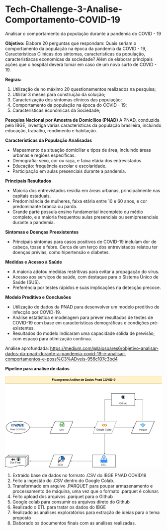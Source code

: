 # Tech-Challenge-3-Analise-Comportamento-COVID-19
Analisar o comportamento da população durante a pandemia do COVID - 19

**Objetivo:**  Elabore 20 perguntas que respondam: Quais seriam o comportamento da população na época da pandemia da COVID - 19, Caracteristicas Clinicas dos sintomas, caracteristicas da população, caracteristiacas economicas da sociedade? Além de elaborar principais ações que o hospital deverá tomar em caso de um novo surto de COVID - 19.

**Regras:**

1) Utilização de no máximo 20 questionamentos realizados na pesquisa;
2) Utilizar 3 meses para construção da solução;
3) Caracterização dos sintomas clínicos das população;
4) Comportamento da população na época do COVID - 19;
5) Características econômicas da Sociedade;

**Pesquisa Nacional por Amostra de Domicílios (PNAD)**
A PNAD, conduzida pelo IBGE, investiga várias características da população brasileira, incluindo educação, trabalho, rendimento e habitação.

**Características da População Analisadas**
  - Mapeamento da situação domiciliar e tipos de área, incluindo áreas urbanas e regiões específicas.
  - Demografia: sexo, cor ou raça, e faixa etária dos entrevistados.
  - Educação: frequência escolar e escolaridade.
  - Participação em aulas presenciais durante a pandemia.
    
**Principais Resultados**
  - Maioria dos entrevistados residia em áreas urbanas, principalmente nas capitais estaduais.
  - Predominância de mulheres, faixa etária entre 10 e 60 anos, e cor predominante branca ou parda.
  - Grande parte possuía ensino fundamental incompleto ou médio completo, e a maioria frequentou aulas presenciais ou semipresenciais durante a pandemia.
    
**Sintomas e Doenças Preexistentes**
  - Principais sintomas para casos positivos de COVID-19 incluíam dor de cabeça, tosse e febre. Cerca de um terço dos entrevistados relatou ter doenças prévias, como hipertensão e diabetes.

**Medidas e Acesso à Saúde**
  - A maioria adotou medidas restritivas para evitar a propagação do vírus.
  - Acesso aos serviços de saúde, com destaque para o Sistema Único de Saúde (SUS).
  - Preferência por testes rápidos e suas implicações na detecção precoce.
    
**Modelo Preditivo e Conclusões**
  - Utilização de dados da PNAD para desenvolver um modelo preditivo de infecção por COVID-19.
  - Análise estatística e modelagem para prever resultados de testes de COVID-19 com base em características demográficas e condições pré-existentes.
  - Resultados do modelo indicaram uma capacidade sólida de previsão, com espaço para otimização contínua.
    
Análise aprofundada: https://medium.com/@laiosoares6/objetivo-analisar-dados-da-pnad-durante-a-pandemia-covid-19-e-analisar-comportamentos-e-poss%C3%ADveis-956c107c3bd4

**Pipeline para analise de dados**

![alt text](https://github.com/soareslaio/Tech-Challenge-Analise-Comportamento-COVID-19/blob/main/Fluxograma_analise_dados/analise_dados_pnad_covid19.png?raw=true)

1) Extraído base de dados no formato .CSV do IBGE PNAD COVID19
2) Feito a ingestão do .CSV dentro do Google Colab.
4) Transformado em arquivo .PARQUET para poupar armazenamento e processamento de máquina, uma vez que o formato .parquet é colunar.
5) Feito upload dos arquivos .parquet para o Github
6) Google colab para consumir os arquivos direto do Github
7) Realizado o ETL para tratar os dados do IBGE
8) Realizado as análises exploratórios para extração de ideias para o tema proposto
9) Elaborado os documentos finais com as análises realizadas.
